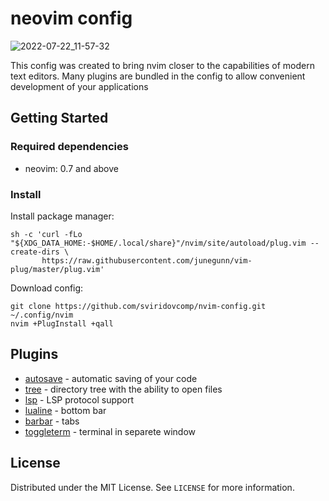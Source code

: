 # neovim config

![2022-07-22_11-57-32](https://user-images.githubusercontent.com/50530767/180403788-22dd0552-a7d5-4179-a150-3f92f04256cd.png)

This config was created to bring nvim closer to the capabilities of modern text editors. Many plugins are bundled in the config to allow convenient development of your applications

## Getting Started

### Required dependencies

- neovim: 0.7 and above

### Install

Install package manager:
```
sh -c 'curl -fLo "${XDG_DATA_HOME:-$HOME/.local/share}"/nvim/site/autoload/plug.vim --create-dirs \
       https://raw.githubusercontent.com/junegunn/vim-plug/master/plug.vim'
```

Download config:

```shell
git clone https://github.com/sviridovcomp/nvim-config.git ~/.config/nvim
nvim +PlugInstall +qall
```

## Plugins

- [autosave](https://github.com/Pocco81/AutoSave.nvim) - automatic saving of your code
- [tree](https://github.com/kyazdani42/nvim-tree.lua) - directory tree with the ability to open files
- [lsp](https://github.com/neovim/nvim-lspconfig) - LSP protocol support
- [lualine](https://github.com/nvim-lualine/lualine.nvim) - bottom bar
- [barbar](https://github.com/romgrk/barbar.nvim.git) - tabs
- [toggleterm](https://github.com/akinsho/toggleterm.nvim) - terminal in separete window

## License

Distributed under the MIT License. See `LICENSE` for more information.


